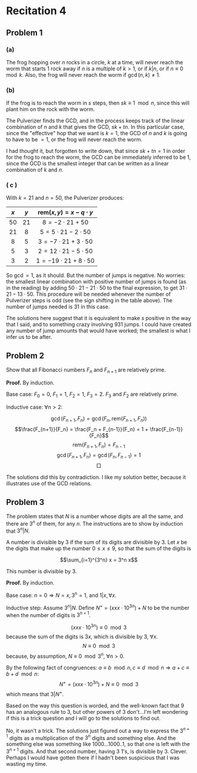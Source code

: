 # Recitation 4

## Problem 1
### (a)
The frog hopping over $n$ rocks in a circle, $k$ at a time, will never reach the worm that starts 1 rock away if $n$ is a multiple of $k>1$, or if $k|n$, or if $n\equiv 0 \mod k$. Also, the frog will never reach the worm if $\gcd(n,k) \neq 1$.

### (b)
If the frog is to reach the worm in $s$ steps, then $sk \equiv 1 \mod n$, since this will plant him on the rock with the worm.

The Pulverizer finds the GCD, and in the process keeps track of the linear combination of $n$ and $k$ that gives the GCD, $sk + tn$. In this particular case, since the "effective" hop that we want is $k=1$, the GCD of $n$ and $k$ is going to have to be $=1$, or the frog will never reach the worm.

I had thought it, but forgotten to write down, that since $sk + tn = 1$ in order for the frog to reach the worm, the GCD can be immediately inferred to be 1, since the GCD is the smallest integer that can be written as a linear combination of $k$ and $n$.

### ( c )

With $k=21$ and $n=50$, the Pulverizer produces:

| $x$ | $y$ | $\text{rem}(x,y) = x - q\cdot y$ |
|:---:|:---:|:--------------------------------:|
|$50$ |$21$ | $8 =-2\cdot 21 + 50$ |
|$21$ | $8$ | $5 =5\cdot 21 - 2\cdot 50$ |
|$8$ |$5$ | $3 =-7\cdot 21 + 3\cdot 50$ |
|$5$ |$3$ | $2 =12\cdot 21 - 5\cdot 50$ |
|$3$ |$2$ | $1 =-19\cdot 21 + 8\cdot 50$ |

So $\gcd = 1$, as it should. But the number of jumps is negative. No worries: the smallest linear combination with positive number of jumps is found (as in the reading) by adding $50\cdot 21 - 21 \cdot 50$ to the final expression, to get $31\cdot 21 - 13\cdot 50$. This procedure will be needed whenever the number of Pulverizer steps is odd (see the sign shifting in the table above). The number of jumps needed is 31 in this case.

The solutions here suggest that it is equivalent to make $s$ positive in the way that I said, and to something crazy involving 931 jumps. I could have created any number of jump amounts that would have worked; the smallest is what I infer us to be after.

## Problem 2
Show that all Fibonacci numbers $F_n$ and $F_{n+1}$ are relatively prime.

**Proof.** By induction.

Base case: $F_0 = 0$, $F_1 = 1$, $F_2 = 1$, $F_3 = 2$. $F_3$ and $F_2$ are relatively prime.

Inductive case: $\forall n > 2$:

$$\gcd(F_{n+1},F_n) = \gcd(F_n,\text{rem}(F_{n+1},F_n))$$
$$\frac{F_{n+1}}{F_n} = \frac{F_n + F_{n-1}}{F_n} = 1 + \frac{F_{n-1}}{F_n}$$
$$\text{rem}(F_{n+1},F_n)=F_{n-1}$$
$$\gcd(F_{n+1},F_n) = \gcd(F_n,F_{n-1})=1$$
$$\Box$$

The solutions did this by contradiction. I like my solution better, because it illustrates use of the GCD relations.


## Problem 3
The problem states that $N$ is a number whose digits are all the same, and there are $3^n$ of them, for any $n$. The instructions are to show by induction that $3^n | N$.

A number is divisible by 3 if the sum of its digits are divisible by 3. Let $x$ be the digits that make up the number $0 \leq x \leq 9$, so that the sum of the digits is

$$\sum_{i=1}^{3^n} x = 3^n x$$

This number is divisible by 3.

**Proof.** By induction.

Base case: $n=0 \Rightarrow N=x, 3^n=1$, and $1|x, \forall x$.

Inductive step: Assume $3^n|N$. Define $N^+ = (xxx \cdot 10^{3n}) + N$ to be the number when the number of digits is $3^{n+1}$.

$$(xxx \cdot 10^{3n}) \equiv 0 \mod 3$$
because the sum of the digits is $3x$, which is divisible by 3, $\forall x$.
$$N \equiv 0 \mod 3$$
because, by assumption, $N \equiv 0 \mod 3^n$, $\forall n > 0$.

By the following fact of congruences: $a \equiv b \mod n, c \equiv d \mod n \Rightarrow a+c\equiv b+d \mod n$:
$$N^+ = (xxx \cdot 10^{3n}) + N \equiv 0 \mod 3$$
which means that $3 | N^+$.

Based on the way this question is worded, and the well-known fact that 9 has an analogous rule to 3, but other powers of 3 don't...I'm left wondering if this is a trick question and I will go to the solutions to find out.

No, it wasn't a trick. The solutions just figured out a way to express the $3^{n+1}$ digits as a multiplication of the $3^n$ digits and something else. And the something else was something like $1000...1000..1$, so that one is left with the $3^{n+1}$ digits. And that second number, having 3 $1$'s, is divisible by 3. Clever. Perhaps I would have gotten there if I hadn't been suspicious that I was wasting my time.
